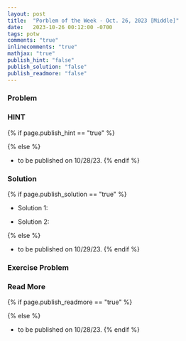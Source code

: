 ```yaml
---
layout: post
title:  "Porblem of the Week - Oct. 26, 2023 [Middle]"
date:   2023-10-26 00:12:00 -0700
tags: potw 
comments: "true"
inlinecomments: "true"
mathjax: "true"
publish_hint: "false"
publish_solution: "false"
publish_readmore: "false"
---
```

### Problem

<!--more-->

### HINT
{% if page.publish_hint == "true" %}

{% else %}
- to be published on 10/28/23.
{% endif %}

### Solution 
{% if page.publish_solution == "true" %}
- Solution 1: 

- Solution 2: 

{% else %}
- to be published on 10/29/23.
{% endif %}

### Exercise Problem

### Read More
{% if page.publish_readmore == "true" %}

{% else %}
- to be published on 10/28/23.
{% endif %}
